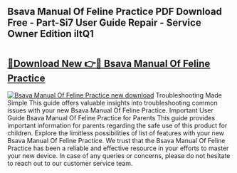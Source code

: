 ## Bsava Manual Of Feline Practice PDF Download Free - Part-Si7 User Guide Repair - Service Owner Edition iltQ1

# <h2><a href="http://cf16588.oget.top/?id=Bsava+Manual+Of+Feline+Practice">🔗Download New 👉🔴 Bsava Manual Of Feline Practice</a></h2>

[![Bsava Manual Of Feline Practice new download](https://i.imgur.com/5g1atiW.png)](http://cf16588.oget.top/?id=Bsava+Manual+Of+Feline+Practice)
Troubleshooting Made Simple This guide offers valuable insights into troubleshooting common issues with your new Bsava Manual Of Feline Practice. Important User Guide Bsava Manual Of Feline Practice for Parents This guide provides important information for parents regarding the safe use of this product for children. Explore the limitless possibilities of list of features with your new Bsava Manual Of Feline Practice. We trust that the Bsava Manual Of Feline Practice has been a reliable and effective resource in your efforts to master your new device. In case of any queries or concerns, please do not hesitate to reach out to our customer service team.
